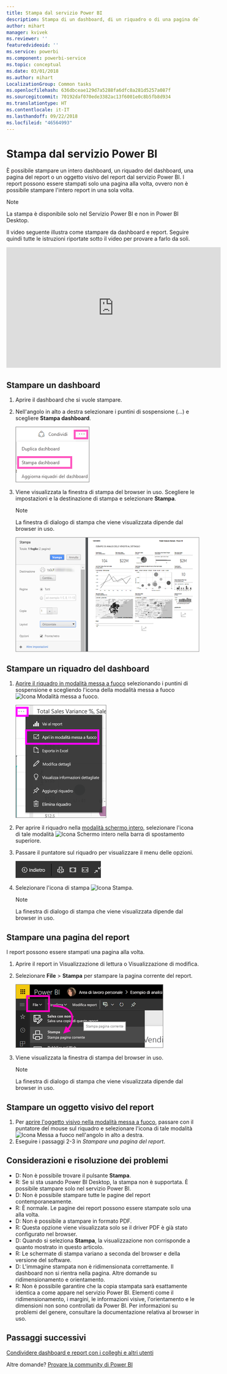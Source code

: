 ```yaml
---
title: Stampa dal servizio Power BI
description: Stampa di un dashboard, di un riquadro o di una pagina del report da Power BI.
author: mihart
manager: kvivek
ms.reviewer: ''
featuredvideoid: ''
ms.service: powerbi
ms.component: powerbi-service
ms.topic: conceptual
ms.date: 03/01/2018
ms.author: mihart
LocalizationGroup: Common tasks
ms.openlocfilehash: 636dbceae129d7a5288fa6dfc8a281d5257a087f
ms.sourcegitcommit: 70192daf070ede3382ac13f6001e0c8b5fb8d934
ms.translationtype: HT
ms.contentlocale: it-IT
ms.lasthandoff: 09/22/2018
ms.locfileid: "46564993"
---
```

# <a name="printing-from-power-bi-service"></a>Stampa dal servizio Power BI
È possibile stampare un intero dashboard, un riquadro del dashboard, una pagina del report o un oggetto visivo del report dal servizio Power BI. I report possono essere stampati solo una pagina alla volta, ovvero non è possibile stampare l'intero report in una sola volta.

> [!NOTE]
> La stampa è disponibile solo nel Servizio Power BI e non in Power BI Desktop.
> 
> 

Il video seguente illustra come stampare da dashboard e report. Seguire quindi tutte le istruzioni riportate sotto il video per provare a farlo da soli.

<iframe width="560" height="315" src="https://www.youtube.com/embed/jtlLGRKBvXY" frameborder="0" allowfullscreen></iframe>

## <a name="print-a-dashboard"></a>Stampare un dashboard
1. Aprire il dashboard che si vuole stampare.
2. Nell'angolo in alto a destra selezionare i puntini di sospensione (...) e scegliere **Stampa dashboard**.
   
    ![Opzione Stampa dashboard](./media/end-user-print/pbi_print_dash_ellipses.png)
3. Viene visualizzata la finestra di stampa del browser in uso. Scegliere le impostazioni e la destinazione di stampa e selezionare **Stampa**.
   
   > [!NOTE]
   > La finestra di dialogo di stampa che viene visualizzata dipende dal browser in uso.
   > 
   
    ![Finestra di dialogo Stampa](./media/end-user-print/pbi_print_dash_new2.png)

## <a name="print-a-dashboard-tile"></a>Stampare un riquadro del dashboard
1. [Aprire il riquadro in modalità messa a fuoco](end-user-focus.md) selezionando i puntini di sospensione e scegliendo l'icona della modalità messa a fuoco ![Icona Modalità messa a fuoco](./media/end-user-print/power-bi-focus-icon.png).
   
    ![Menu di puntini di sospensione](./media/end-user-print/menu-options.png)
2. Per aprire il riquadro nella [modalità schermo intero](../service-fullscreen-mode.md), selezionare l'icona di tale modalità ![Icona Schermo intero](./media/end-user-print/power-bi-full-screen-icon.png) nella barra di spostamento superiore.
3. Passare il puntatore sul riquadro per visualizzare il menu delle opzioni.
   
    ![Menu delle opzioni a schermo intero](./media/end-user-print/menu-options-new.png)
4. Selezionare l'icona di stampa ![Icona Stampa](./media/end-user-print/print-icon.png).     
   
   > [!NOTE]
   > La finestra di dialogo di stampa che viene visualizzata dipende dal browser in uso.
   > 
   > 

## <a name="print-a-report-page"></a>Stampare una pagina del report
I report possono essere stampati una pagina alla volta.

1. Aprire il report in Visualizzazione di lettura o Visualizzazione di modifica.
2. Selezionare **File** > **Stampa** per stampare la pagina corrente del report.
   
    ![Menu File di Power BI](./media/end-user-print/power-bi-print.png)
3. Viene visualizzata la finestra di stampa del browser in uso.
   
   > [!NOTE]
   > La finestra di dialogo di stampa che viene visualizzata dipende dal browser in uso.
   > 
   > 

## <a name="print-a-report-visual"></a>Stampare un oggetto visivo del report
1. Per [aprire l'oggetto visivo nella modalità messa a fuoco](end-user-focus.md), passare con il puntatore del mouse sul riquadro e selezionare l'icona di tale modalità ![Icona Messa a fuoco](./media/end-user-print/power-bi-focus-icon.png) nell'angolo in alto a destra.
2. Eseguire i passaggi 2-3 in *Stampare una pagina del report*.

## <a name="considerations-and-troubleshooting"></a>Considerazioni e risoluzione dei problemi
* D: Non è possibile trovare il pulsante **Stampa**.    
* R: Se si sta usando Power BI Desktop, la stampa non è supportata.  È possibile stampare solo nel servizio Power BI.
* D: Non è possibile stampare tutte le pagine del report contemporaneamente.    
* R: È normale. Le pagine dei report possono essere stampate solo una alla volta.
* D: Non è possibile a stampare in formato PDF.    
* R: Questa opzione viene visualizzata solo se il driver PDF è già stato configurato nel browser.    
* D: Quando si seleziona **Stampa**, la visualizzazione non corrisponde a quanto mostrato in questo articolo.    
* R: Le schermate di stampa variano a seconda del browser e della versione del software.
* D: L'immagine stampata non è ridimensionata correttamente.  Il dashboard non si rientra nella pagina. Altre domande su ridimensionamento e orientamento.    
* R: Non è possibile garantire che la copia stampata sarà esattamente identica a come appare nel servizio Power BI. Elementi come il ridimensionamento, i margini, le informazioni visive, l'orientamento e le dimensioni non sono controllati da Power BI. Per informazioni su problemi del genere, consultare la documentazione relativa al browser in uso.      

## <a name="next-steps"></a>Passaggi successivi
[Condividere dashboard e report con i colleghi e altri utenti](../service-share-dashboards.md)

Altre domande? [Provare la community di Power BI](http://community.powerbi.com/)

